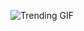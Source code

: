 ![Trending GIF](https://media3.giphy.com/media/v1.Y2lkPThiYjIxNzcyNGJyb3o1amx6anh5ODRid3d6dmU3OHd4ZTQxMnFlajJ2cWdqbjU5cSZlcD12MV9naWZzX3NlYXJjaCZjdD1n/bGgsc5mWoryfgKBx1u/giphy.gif)
